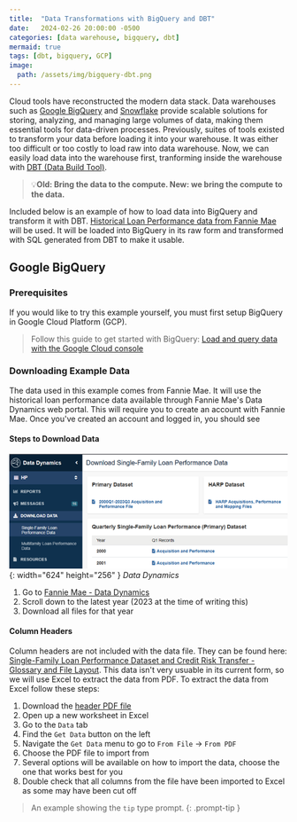 ```yaml
---
title:  "Data Transformations with BigQuery and DBT"
date:   2024-02-26 20:00:00 -0500
categories: [data warehouse, bigquery, dbt]
mermaid: true
tags: [dbt, bigquery, GCP]
image:
  path: /assets/img/bigquery-dbt.png
---
```


  Cloud tools have reconstructed the modern data stack.  Data warehouses such as [Google BigQuery](https://cloud.google.com/bigquery) and [Snowflake](https://www.snowflake.com/en/) provide scalable solutions for storing, analyzing, and managing large volumes of data, making them essential tools for data-driven processes.  Previously, suites of tools existed to transform your data before loading it into your warehouse.  It was either too difficult or too costly to load raw into data warehouse.  Now, we can easily load data into the warehouse first, tranforming inside the warehouse with [DBT (Data Build Tool)](https://www.getdbt.com/product/what-is-dbt).

  > 💡**Old: Bring the data to the compute.  New: we bring the compute to the data.**

Included below is an example of how to load data into BigQuery and transform it with DBT.  [Historical Loan Performance data from Fannie Mae](https://capitalmarkets.fanniemae.com/credit-risk-transfer/single-family-credit-risk-transfer/fannie-mae-single-family-loan-performance-data) will be used.  It will be loaded into BigQuery in its raw form and transformed with SQL generated from DBT to make it usable.

## Google BigQuery
### Prerequisites
If you would like to try this example yourself, you must first setup BigQuery in Google Cloud Platform (GCP).
> Follow this guide to get started with BigQuery: [Load and query data with the Google Cloud console](https://cloud.google.com/bigquery/docs/quickstarts/load-data-console)

### Downloading Example Data

The data used in this example comes from Fannie Mae.  It will use the historical loan performance data available through Fannie Mae's Data Dynamics web portal.  This will require you to create an account with Fannie Mae.  Once you've created an account and logged in, you should see 

#### Steps to Download Data
![Fannie Mae Download](/assets/img/2024-02-26-FannieMae-HistoricalLoanCreditData.png){: width="624" height="256" }
_Data Dynamics_
1. Go to [Fannie Mae - Data Dynamics](https://datadynamics.fanniemae.com/data-dynamics/#/downloadLoanData/Single-Family)
2. Scroll down to the latest year (2023 at the time of writing this)
3. Download all files for that year

#### Column Headers
Column headers are not included with the data file.  They can be found here: [Single-Family Loan Performance Dataset and Credit Risk Transfer - Glossary and File Layout](https://capitalmarkets.fanniemae.com/media/6931/display).  This data isn't very usuable in its current form, so we will use Excel to extract the data from PDF.  To extract the data from Excel follow these steps:
1. Download the [header PDF file](https://capitalmarkets.fanniemae.com/media/6931/display)
2. Open up a new worksheet in Excel
3. Go to the `Data` tab
4. Find the `Get Data` button on the left
5. Navigate the `Get Data` menu to go to `From File` -> `From PDF`
6. Choose the PDF file to import from
7. Several options will be available on how to import the data, choose the one that works best for you
8. Double check that all columns from the file have been imported to Excel as some may have been cut off



> An example showing the `tip` type prompt.
{: .prompt-tip }